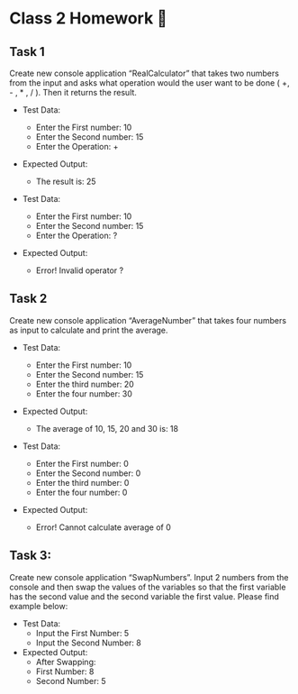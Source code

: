 # Class 2 Homework 📒
## Task 1
Create new console application “RealCalculator” that takes two numbers from the input and asks what operation would the user want to be done ( +, - , * , / ). Then it returns the result.
* Test Data:
  * Enter the First number: 10
  * Enter the Second number: 15
  * Enter the Operation: +
* Expected Output:
  * The result is: 25

* Test Data:
  * Enter the First number: 10
  * Enter the Second number: 15
  * Enter the Operation: ?
* Expected Output:
  * Error! Invalid operator ?

## Task 2
Create new console application “AverageNumber” that takes four numbers as input to calculate and print the average.
* Test Data:
  * Enter the First number: 10
  * Enter the Second number: 15
  * Enter the third number: 20
  * Enter the four number: 30
* Expected Output:
  * The average of 10, 15, 20 and 30 is: 18

* Test Data:
  * Enter the First number: 0
  * Enter the Second number: 0
  * Enter the third number: 0
  * Enter the four number: 0
* Expected Output:
  * Error! Cannot calculate average of 0
 
## Task 3:
Create new console application “SwapNumbers”. Input 2 numbers from the console and then swap the values of the variables so that the first variable has the second value and the second variable the first value.
Please find example below:
* Test Data:
  * Input the First Number: 5
  * Input the Second Number: 8
* Expected Output:
  * After Swapping:
  * First Number: 8
  * Second Number: 5
